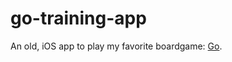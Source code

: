 go-training-app
===============

An old, iOS app to play my favorite boardgame: [Go](https://en.wikipedia.org/wiki/Go_\(board_game\)).




